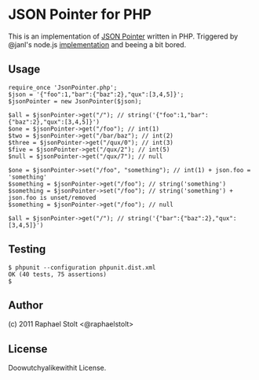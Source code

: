 # JSON Pointer for PHP

This is an implementation of [JSON Pointer](http://tools.ietf.org/html/draft-pbryan-zyp-json-pointer-00) written in PHP. Triggered by @janl's node.js [implementation](https://github.com/janl/node-jsonpointer) and beeing a bit bored.

## Usage

    require_once 'JsonPointer.php';
    $json = '{"foo":1,"bar":{"baz":2},"qux":[3,4,5]}';
    $jsonPointer = new JsonPointer($json);

    $all = $jsonPointer->get("/"); // string('{"foo":1,"bar":{"baz":2},"qux":[3,4,5]}')
    $one = $jsonPointer->get("/foo"); // int(1)
    $two = $jsonPointer->get("/bar/baz"); // int(2)
    $three = $jsonPointer->get("/qux/0"); // int(3)
    $five = $jsonPointer->get("/qux/2"); // int(5)
    $null = $jsonPointer->get("/qux/7"); // null

    $one = $jsonPointer->set("/foo", "something"); // int(1) + json.foo = 'something'
    $something = $jsonPointer->get("/foo"); // string('something')
    $something = $jsonPointer->set("/foo"); // string('something') + json.foo is unset/removed
    $something = $jsonPointer->get("/foo"); // null

    $all = $jsonPointer->get("/"); // string('{"bar":{"baz":2},"qux":[3,4,5]}')

## Testing

    $ phpunit --configuration phpunit.dist.xml
    OK (40 tests, 75 assertions)
    $
    
## Author

(c) 2011 Raphael Stolt <@raphaelstolt>

## License

Doowutchyalikewithit License.